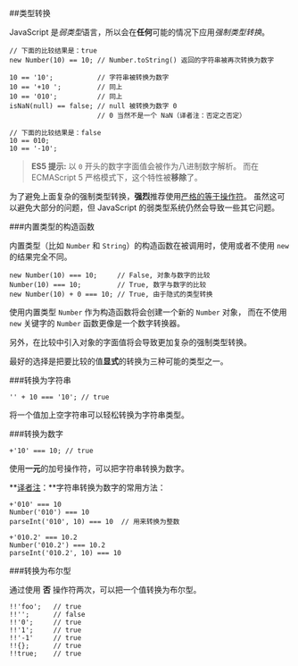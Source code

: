 ﻿##类型转换

JavaScript 是*弱类型*语言，所以会在**任何**可能的情况下应用*强制类型转换*。

    // 下面的比较结果是：true
    new Number(10) == 10; // Number.toString() 返回的字符串被再次转换为数字

    10 == '10';           // 字符串被转换为数字
    10 == '+10 ';         // 同上
    10 == '010';          // 同上 
    isNaN(null) == false; // null 被转换为数字 0
                          // 0 当然不是一个 NaN（译者注：否定之否定）
    
    // 下面的比较结果是：false
    10 == 010;
    10 == '-10';

> **ES5 提示:** 以 `0` 开头的数字字面值会被作为八进制数字解析。
> 而在 ECMAScript 5 严格模式下，这个特性被**移除**了。

为了避免上面复杂的强制类型转换，**强烈**推荐使用[严格的等于操作符](#types.equality)。
虽然这可以避免大部分的问题，但 JavaScript 的弱类型系统仍然会导致一些其它问题。

###内置类型的构造函数

内置类型（比如 `Number` 和 `String`）的构造函数在被调用时，使用或者不使用 `new` 的结果完全不同。

    new Number(10) === 10;     // False, 对象与数字的比较
    Number(10) === 10;         // True, 数字与数字的比较
    new Number(10) + 0 === 10; // True, 由于隐式的类型转换

使用内置类型 `Number` 作为构造函数将会创建一个新的 `Number` 对象，
而在不使用 `new` 关键字的 `Number` 函数更像是一个数字转换器。

另外，在比较中引入对象的字面值将会导致更加复杂的强制类型转换。

最好的选择是把要比较的值**显式**的转换为三种可能的类型之一。

###转换为字符串

    '' + 10 === '10'; // true

将一个值加上空字符串可以轻松转换为字符串类型。

###转换为数字

    +'10' === 10; // true

使用**一元**的加号操作符，可以把字符串转换为数字。

**[译者注][30]：**字符串转换为数字的常用方法：

	+'010' === 10
	Number('010') === 10
	parseInt('010', 10) === 10  // 用来转换为整数

	+'010.2' === 10.2
	Number('010.2') === 10.2
	parseInt('010.2', 10) === 10

	
###转换为布尔型

通过使用 **否** 操作符两次，可以把一个值转换为布尔型。

    !!'foo';   // true
    !!'';      // false
    !!'0';     // true
    !!'1';     // true
    !!'-1'     // true
    !!{};      // true
    !!true;    // true

[30]: http://cnblogs.com/sanshi/
